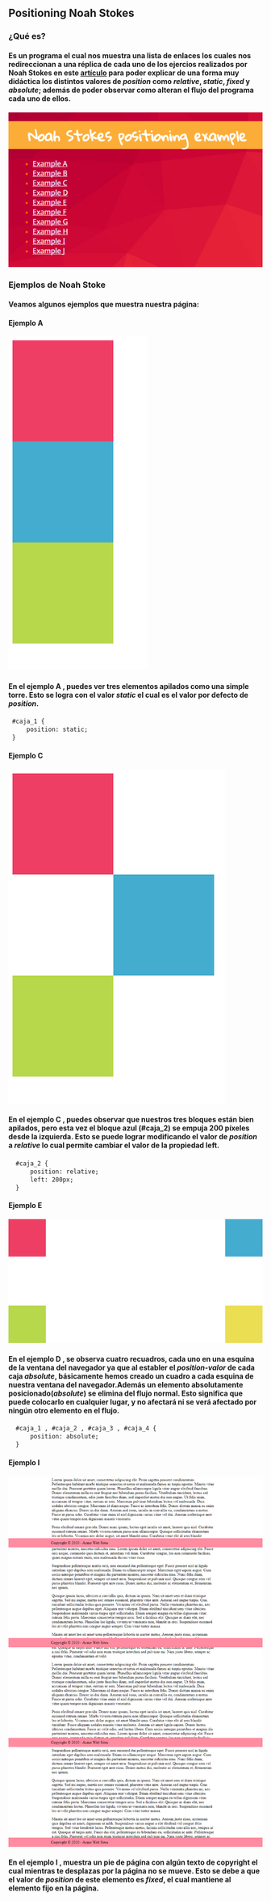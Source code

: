## **Positioning Noah Stokes**
### **¿Qué es?**
#### Es un programa el cual nos muestra una lista de enlaces los cuales nos redireccionan a una réplica de cada uno de los ejercios realizados por Noah Stokes en este [artículo](https://alistapart.com/article/css-positioning-101 "artículo") para poder explicar de una forma muy didáctica los distintos valores de *position* como *relative*, *static*, *fixed* y *absolute*; además de poder observar como alteran el flujo del programa cada uno de ellos.
![Sin titulo](assets/docs/menu.png)
### **Ejemplos de Noah Stoke**
#### Veamos algunos ejemplos que muestra nuestra página:
#### **Ejemplo A**
![Sin titulo](assets/docs/example1.png)
#### En el ejemplo A , puedes ver tres elementos apilados como una simple torre. Esto se logra con el valor *static* el cual es el valor por defecto de *position*.
     #caja_1 {
         position: static;
     }
#### **Ejemplo C**
![Sin titulo](assets/docs/example2.png)
#### En el ejemplo C , puedes observar que nuestros tres bloques están bien apilados, pero esta vez el bloque azul (#caja_2) se empuja 200 píxeles desde la izquierda. Esto se puede lograr modificando el valor de *position* a *relative* lo cual permite cambiar el valor de la propiedad left.
      #caja_2 {
          position: relative;
          left: 200px;
      }
#### **Ejemplo E**
![Sin titulo](assets/docs/example3.png)
#### En el ejemplo D , se observa cuatro recuadros, cada uno en una esquina de la ventana del navegador ya que al establer el *position-valor* de cada caja *absolute*, básicamente hemos creado un cuadro a cada esquina de nuestra ventana del navegador.Además un elemento absolutamente posicionado(*absolute*) se elimina del flujo normal. Esto significa que puede colocarlo en cualquier lugar, y no afectará ni se verá afectado por ningún otro elemento en el flujo.
      #caja_1 , #caja_2 , #caja_3 , #caja_4 {
          position: absolute;
      }
#### **Ejemplo I**
![Sin titulo](assets/docs/example4.png)
#### En el ejemplo I , muestra un pie de página con algún texto de copyright el cual mientras te desplazas por la página no se mueve. Esto se debe a que el valor de *position* de este elemento es *fixed*, el cual mantiene al elemento fijo en  la página.
